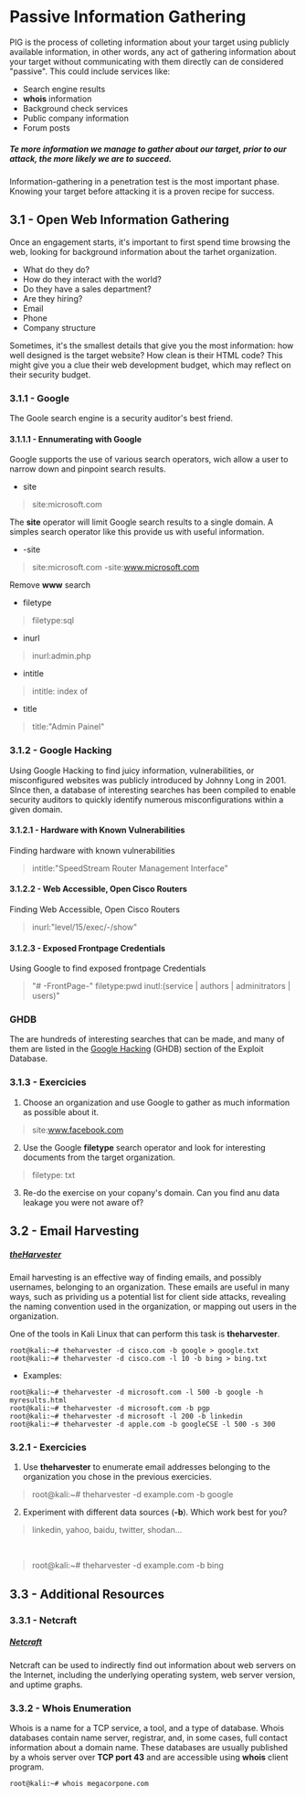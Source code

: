# Passive Information Gathering

PIG is the process of colleting information about your target using publicly available information, in other words, any act of gathering information about your target without communicating with them directly can de considered "passive". This could include services like:

* Search engine results
* **whois** information
* Background check services
* Public company information
* Forum posts

##### Te more information we manage to gather about our target, prior to our attack, the more likely we are to succeed.

Information-gathering in a penetration test is the most important phase. Knowing your target before attacking it is a proven recipe for success.

## 3.1 - Open Web Information Gathering

Once an engagement starts, it's important to first spend time browsing the web, looking for background information about the tarhet organization. 

* What do they do?
* How do they interact with the world?
* Do they have a sales department?
* Are they hiring?
* Email
* Phone
* Company structure

Sometimes, it's the smallest details that give you the most information: how well designed is the target website? How clean is their HTML code? This might give you a clue their web development budget, which may reflect on their security budget.

### 3.1.1 - Google

The Goole search engine is a security auditor's best friend.

#### 3.1.1.1 - Ennumerating with Google

Google supports the use of various search operators, wich allow a user to narrow down and pinpoint search results.

* site

> site:microsoft.com

The **site** operator will limit Google search results to a single domain. A simples search operator like this provide us with useful information.

* -site

> site:microsoft.com -site:www.microsoft.com

Remove **www** search

* filetype

> filetype:sql

* inurl

> inurl:admin.php

* intitle

> intitle: index of

* title

> title:"Admin Painel"

### 3.1.2 - Google Hacking

Using Google Hacking to find juicy information, vulnerabilities, or misconfigured websites was publicly introduced by Johnny Long in 2001. SInce then, a database of interesting searches has been compiled to enable security auditors to quickly identify numerous misconfigurations within a given domain.

#### 3.1.2.1 - Hardware with Known Vulnerabilities

Finding hardware with known vulnerabilities

> intitle:"SpeedStream Router Management Interface"

#### 3.1.2.2 - Web Accessible, Open Cisco Routers

Finding Web Accessible, Open Cisco Routers

> inurl:"level/15/exec/-/show"

#### 3.1.2.3 - Exposed Frontpage Credentials

Using Google to find exposed frontpage Credentials

> "# -FrontPage-" filetype:pwd inutl:(service | authors | adminitrators | users)"


### GHDB

The are hundreds of interesting searches that can be made, and many of them are listed in the [Google Hacking](https://www.exploit-db.com/google-hacking-database/) (GHDB) section of the Exploit Database.

### 3.1.3 - Exercicies

1. Choose an organization and use Google to gather as much information as possible about it.

> site:www.facebook.com

2. Use the Google **filetype** search operator and look for interesting documents from the target organization.

> filetype: txt

3. Re-do the exercise on your copany's domain. Can you find anu data leakage you were not aware of?

## 3.2 - Email Harvesting

##### [theHarvester](https://tools.kali.org/information-gathering/theharvester)

Email harvesting is an effective way of finding emails, and possibly usernames, belonging to an organization. These emails are useful in many ways, such as prividing us a potential list for client side attacks, revealing the naming convention used in the organization, or mapping out users in the organization.

One of the tools in Kali Linux that can perform this task is **theharvester**.

```
root@kali:~# theharvester ­‐d cisco.com	­‐b google > google.txt
root@kali:~# theharvester ­‐d cisco.com	-l 10 ­‐b bing > bing.txt
```

* Examples:
```
root@kali:~# theharvester -d microsoft.com -l 500 -b google -h myresults.html
root@kali:~# theharvester -d microsoft.com -b pgp
root@kali:~# theharvester -d microsoft -l 200 -b linkedin
root@kali:~# theharvester -d apple.com -b googleCSE -l 500 -s 300
```

### 3.2.1 - Exercicies

1. Use **theharvester** to enumerate email addresses belonging to the organization you chose in the previous exercicies.

> root@kali:~# theharvester -d example.com -b google

2. Experiment with different data sources (**-b**). Which work best for you?

> linkedin, yahoo, baidu, twitter, shodan...

<br>

> root@kali:~# theharvester -d example.com -b bing

## 3.3 - Additional Resources

### 3.3.1 - Netcraft

##### [Netcraft](https://www.netcraft.com/)

Netcraft can be used to indirectly find out information about web servers on the Internet, including the underlying operating system, web server version, and uptime graphs.

### 3.3.2 - Whois Enumeration

Whois is a name for a TCP service, a tool, and a type of database. Whois databases contain name server, registrar, and, in some cases, full contact information about a domain name. These databases are usually published by a whois server over **TCP port 43** and are accessible using **whois** client program.

```
root@kali:~# whois megacorpone.com
```